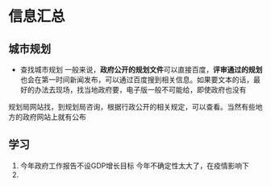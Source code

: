 # 信息汇总

## 城市规划
- 查找城市规划
一般来说，**政府公开的规划文件**可以直接百度，**评审通过的规划**也会在第一时间新闻发布，可以通过百度搜到相关信息。如果要文本的话，最好的办法去现场，找当地政府要，电子版一般不可能给，即使政府也没有

规划局网站找，到规划局咨询，根据行政公开的相关规定，可以查看。当然有些地方的政府网站上就有公布


## 学习

1. 今年政府工作报告不设GDP增长目标
今年不确定性太大了，在疫情影响下
2. 
